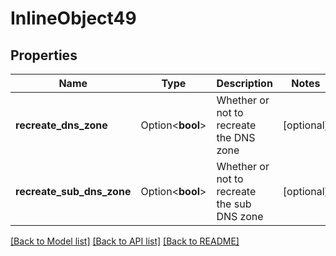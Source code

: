 # InlineObject49

## Properties

Name | Type | Description | Notes
------------ | ------------- | ------------- | -------------
**recreate_dns_zone** | Option<**bool**> | Whether or not to recreate the DNS zone | [optional]
**recreate_sub_dns_zone** | Option<**bool**> | Whether or not to recreate the sub DNS zone | [optional]

[[Back to Model list]](../README.md#documentation-for-models) [[Back to API list]](../README.md#documentation-for-api-endpoints) [[Back to README]](../README.md)



